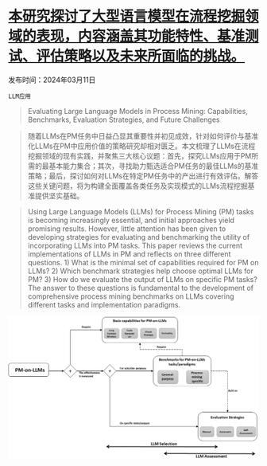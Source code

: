 # [本研究探讨了大型语言模型在流程挖掘领域的表现，内容涵盖其功能特性、基准测试、评估策略以及未来所面临的挑战。](https://arxiv.org/abs/2403.06749)

发布时间：2024年03月11日

`LLM应用`

> Evaluating Large Language Models in Process Mining: Capabilities, Benchmarks, Evaluation Strategies, and Future Challenges

> 随着LLMs在PM任务中日益凸显其重要性并初见成效，针对如何评价与基准化LLMs在PM中应用价值的策略研究却相对匮乏。本文梳理了LLMs在流程挖掘领域的现有实践，并聚焦三大核心议题：首先，探究LLMs应用于PM所需的最基本能力集合；其次，寻找助力甄选适合PM任务的最佳LLMs的基准策略；最后，探讨如何对LLMs在特定PM任务中的产出进行有效评估。解答这些关键问题，将为构建全面覆盖各类任务及实现模式的LLMs流程挖掘基准提供坚实基础。

> Using Large Language Models (LLMs) for Process Mining (PM) tasks is becoming increasingly essential, and initial approaches yield promising results. However, little attention has been given to developing strategies for evaluating and benchmarking the utility of incorporating LLMs into PM tasks. This paper reviews the current implementations of LLMs in PM and reflects on three different questions. 1) What is the minimal set of capabilities required for PM on LLMs? 2) Which benchmark strategies help choose optimal LLMs for PM? 3) How do we evaluate the output of LLMs on specific PM tasks? The answer to these questions is fundamental to the development of comprehensive process mining benchmarks on LLMs covering different tasks and implementation paradigms.

![本研究探讨了大型语言模型在流程挖掘领域的表现，内容涵盖其功能特性、基准测试、评估策略以及未来所面临的挑战。](../../../paper_images/2403.06749/paper_outline2.png)